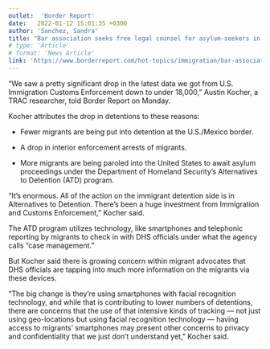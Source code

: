```yaml
---
outlet:  'Border Report'
date:   2022-01-12 15:01:35 +0300
author: 'Sanchez, Sandra'
title: "Bar association seeks free legal counsel for asylum-seekers in fast-tracked deportation proceedings"
# type: 'Article'
# format: 'News Article'
link: 'https://www.borderreport.com/hot-topics/immigration/bar-association-seeks-free-legal-counsel-for-asylum-seekers-in-fast-tracked-deportation-proceedings/'
---
```

“We saw a pretty significant drop in the latest data we got from U.S. Immigration Customs Enforcement down to under 18,000,” Austin Kocher, a TRAC researcher, told Border Report on Monday.

Kocher attributes the drop in detentions to these reasons:

- Fewer migrants are being put into detention at the U.S./Mexico border.

- A drop in interior enforcement arrests of migrants.

- More migrants are being paroled into the United States to await asylum proceedings under the Department of Homeland Security’s Alternatives to Detention (ATD) program.

“It’s enormous. All of the action on the immigrant detention side is in Alternatives to Detention. There’s been a huge investment from Immigration and Customs Enforcement,” Kocher said.

The ATD program utilizes technology, like smartphones and telephonic reporting by migrants to check in with DHS officials under what the agency calls “case management.”

But Kocher said there is growing concern within migrant advocates that DHS officials are tapping into much more information on the migrants via these devices.

“The big change is they’re using smartphones with facial recognition technology, and while that is contributing to lower numbers of detentions, there are concerns that the use of that intensive kinds of tracking — not just using geo-locations but using facial recognition technology — having access to migrants’ smartphones may present other concerns to privacy and confidentiality that we just don’t understand yet,” Kocher said.